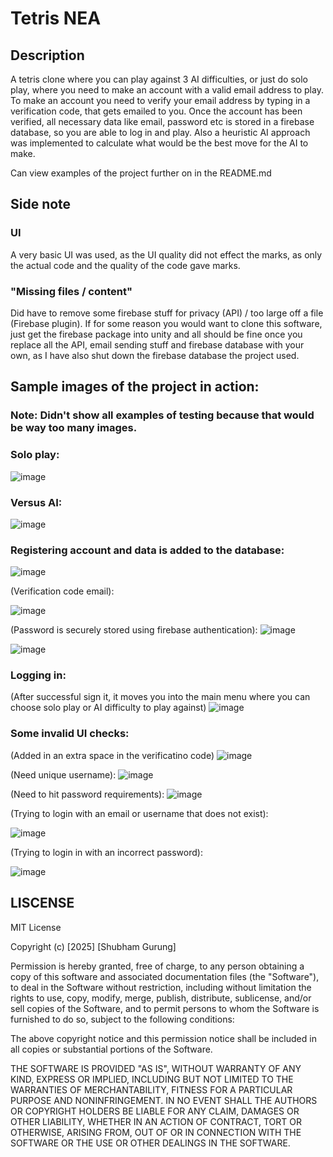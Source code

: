 # Tetris NEA

## Description
A tetris clone where you can play against 3 AI difficulties, or just do solo play,
where you need to make an account with a valid email address to play. To make an
account you need to verify your email address by typing in a verification code,
that gets emailed to you. Once the account has been verified, all necessary data
like email, password etc is stored in a firebase database, so you are able to
log in and play. Also a heuristic AI approach was implemented to calculate what
would be the best move for the AI to make.

Can view examples of the project further on in the README.md

## Side note
### UI
A very basic UI was used, as the UI quality did not effect the marks, as only
the actual code and the quality of the code gave marks.

### "Missing files / content"
Did have to remove some firebase stuff for privacy (API) / too large off a file
(Firebase plugin). If for some reason you would want to clone this software,
just get the firebase package into unity and all should be fine once you replace
all the API, email sending stuff and firebase database with your own, as I have
also shut down the firebase database the project used.

## Sample images of the project in action:
### Note: Didn't show all examples of testing because that would be way too many images.

### Solo play:
![image](https://github.com/user-attachments/assets/00fa61df-905b-4de5-bb5f-154f8e7201e0)

### Versus AI:
![image](https://github.com/user-attachments/assets/d507cff5-a727-43a1-a102-a9d5bbd17797)

### Registering account and data is added to the database:
![image](https://github.com/user-attachments/assets/2a9e2649-d060-4c6f-aa30-91ebede5a7fc)

(Verification code email):

![image](https://github.com/user-attachments/assets/9d2acffd-774a-4857-b0c8-76eca7d90cd1)

(Password is securely stored using firebase authentication):
![image](https://github.com/user-attachments/assets/e5b6c555-d71d-49fd-b642-6a250a55db8c)

![image](https://github.com/user-attachments/assets/c6ab7fec-a1d7-49c6-8bd4-a98d9fcca6af)


### Logging in:
(After successful sign it, it moves you into the main menu where you can choose solo
play or AI difficulty to play against)
![image](https://github.com/user-attachments/assets/3d3fc9f1-3075-48b1-ac9d-6dc461213fab)

### Some invalid UI checks:
(Added in an extra space in the verificatino code)
![image](https://github.com/user-attachments/assets/96a92c87-ce98-474a-bca7-6149fafa38d9)

(Need unique username):
![image](https://github.com/user-attachments/assets/2e39a4a5-6342-42da-97e2-8bcbc6a1b5dc)

(Need to hit password requirements):
![image](https://github.com/user-attachments/assets/2cdd6e7d-366d-4192-8ddf-da965943a275)

(Trying to login with an email or username that does not exist):

![image](https://github.com/user-attachments/assets/989f2ef6-0313-4a18-884e-b4c54abb6892)


(Trying to login in with an incorrect password):

![image](https://github.com/user-attachments/assets/e6d43132-05fa-418d-9d7b-6f932a24be89)



## LISCENSE
MIT License

Copyright (c) [2025] [Shubham Gurung]

Permission is hereby granted, free of charge, to any person obtaining a copy
of this software and associated documentation files (the "Software"), to deal
in the Software without restriction, including without limitation the rights
to use, copy, modify, merge, publish, distribute, sublicense, and/or sell
copies of the Software, and to permit persons to whom the Software is
furnished to do so, subject to the following conditions:

The above copyright notice and this permission notice shall be included in all
copies or substantial portions of the Software.

THE SOFTWARE IS PROVIDED "AS IS", WITHOUT WARRANTY OF ANY KIND, EXPRESS OR
IMPLIED, INCLUDING BUT NOT LIMITED TO THE WARRANTIES OF MERCHANTABILITY,
FITNESS FOR A PARTICULAR PURPOSE AND NONINFRINGEMENT. IN NO EVENT SHALL THE
AUTHORS OR COPYRIGHT HOLDERS BE LIABLE FOR ANY CLAIM, DAMAGES OR OTHER
LIABILITY, WHETHER IN AN ACTION OF CONTRACT, TORT OR OTHERWISE, ARISING FROM,
OUT OF OR IN CONNECTION WITH THE SOFTWARE OR THE USE OR OTHER DEALINGS IN
THE SOFTWARE.
